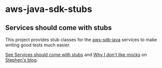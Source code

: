 # aws-java-sdk-stubs
## Services should come with stubs

This project provides stub classes for the [aws-sdk-java](https://github.com/aws/aws-sdk-java) services to make writing good tests much easier.

[See Services should come with stubs](http://www.draconianoverlord.com/2013/04/13/services-should-come-with-stubs.html) and [Why I don't like mocks](http://www.draconianoverlord.com/2010/07/09/why-i-dont-like-mocks.html) on [Stephen's blog](http://www.draconianoverlord.com/).